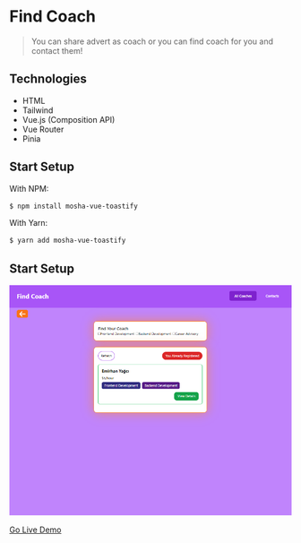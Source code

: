 # Find Coach

> You can share advert as coach or you can find coach for you and contact them!  

## Technologies

- HTML
- Tailwind 
- Vue.js (Composition API)
- Vue Router
- Pinia 

## Start Setup
With NPM:

```bash
$ npm install mosha-vue-toastify
```

With Yarn:

```bash
$ yarn add mosha-vue-toastify
```

## Start Setup
![Demo](https://github.com/emirhan-yagci/findCoach/blob/main/public/resim_2022-07-12_125740409.png)

[Go Live Demo](https://findcoachemirhanyagci.netlify.app/coaches)

